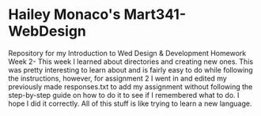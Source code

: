 # Hailey Monaco's Mart341-WebDesign
Repository for my Introduction to Wed Design &amp; Development Homework
Week 2- This week I learned about directories and creating new ones. This was pretty interesting to learn about and is fairly easy to do while following the instructions, however, for assignment 2 I went in and edited my previously made responses.txt to add my assignment without following the step-by-step guide on how to do it to see if I remembered what to do. I hope I did it correctly. All of this stuff is like trying to learn a new language. 
